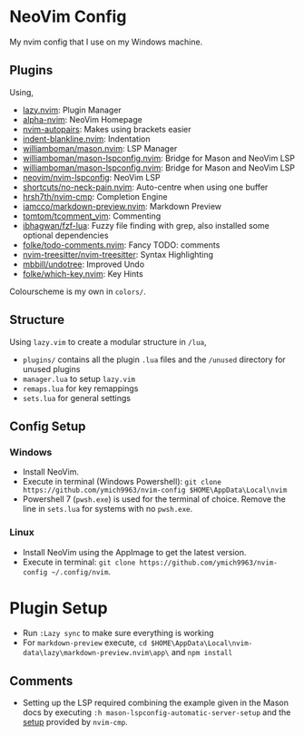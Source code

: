 # NeoVim Config
My nvim config that I use on my Windows machine.

## Plugins
Using,
    
- [lazy.nvim](https://github.com/folke/lazy.nvim.git): Plugin Manager
- [alpha-nvim](https://github.com/goolord/alpha-nvim.git): NeoVim Homepage
- [nvim-autopairs](https://github.com/windwp/nvim-autopairs.git): Makes using brackets easier
- [indent-blankline.nvim](https://github.com/lukas-reineke/indent-blankline.nvim.git): Indentation 
- [williamboman/mason.nvim](https://github.com/williamboman/mason.nvim): LSP Manager
- [williamboman/mason-lspconfig.nvim](https://github.com/williamboman/mason-lspconfig.nvim): Bridge for Mason and NeoVim LSP
- [williamboman/mason-lspconfig.nvim](https://github.com/williamboman/mason-lspconfig.nvim): Bridge for Mason and NeoVim LSP
- [neovim/nvim-lspconfig](https://github.com/neovim/nvim-lspconfig): NeoVim LSP
- [shortcuts/no-neck-pain.nvim](https://github.com/shortcuts/no-neck-pain.nvim): Auto-centre when using one buffer
- [hrsh7th/nvim-cmp](https://github.com/hrsh7th/nvim-cmp): Completion Engine
- [iamcco/markdown-preview.nvim](https://github.com/iamcco/markdown-preview.nvim.git): Markdown Preview 
- [tomtom/tcomment_vim](https://github.com/tomtom/tcomment_vim.git): Commenting
- [ibhagwan/fzf-lua](https://github.com/ibhagwan/fzf-lua): Fuzzy file finding with grep, also installed some optional dependencies 
- [folke/todo-comments.nvim](https://github.com/folke/todo-comments.nvim.git): Fancy TODO: comments 
- [nvim-treesitter/nvim-treesitter](https://github.com/nvim-treesitter/nvim-treesitter.git): Syntax Highlighting
- [mbbill/undotree](https://github.com/mbbill/undotree.git): Improved Undo
- [folke/which-key.nvim](https://github.com/folke/which-key.nvim.git): Key Hints

Colourscheme is my own in `colors/`.

## Structure
Using `lazy.vim` to create a modular structure in `/lua`,

- `plugins/` contains all the plugin `.lua` files and the `/unused` directory for unused plugins
- `manager.lua` to setup `lazy.vim`
- `remaps.lua` for key remappings
- `sets.lua` for general settings 

## Config Setup
### Windows
- Install NeoVim.
- Execute in terminal (Windows Powershell): `git clone https://github.com/ymich9963/nvim-config $HOME\AppData\Local\nvim` 
- Powershell 7 (`pwsh.exe`) is used for the terminal of choice. Remove the line in `sets.lua` for systems with no `pwsh.exe`.

### Linux
- Install NeoVim using the AppImage to get the latest version.
- Execute in terminal: `git clone https://github.com/ymich9963/nvim-config ~/.config/nvim`. 

# Plugin Setup
- Run `:Lazy sync` to make sure everything is working
- For `markdown-preview` execute, `cd $HOME\AppData\Local\nvim-data\lazy\markdown-preview.nvim\app\` and `npm install`

## Comments
- Setting up the LSP required combining the example given in the Mason docs by executing `:h mason-lspconfig-automatic-server-setup` and the [setup](https://github.com/hrsh7th/nvim-cmp?tab=readme-ov-file#setup) provided by `nvim-cmp`.





